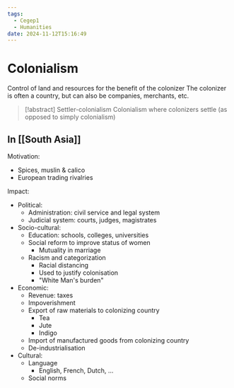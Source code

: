 ```yaml
---
tags:
  - Cegep1
  - Humanities
date: 2024-11-12T15:16:49
---
```


# Colonialism

Control of land and resources for the benefit of the colonizer
The colonizer is often a country, but can also be companies, merchants, etc.

> [!abstract] Settler-colonialism
> Colonialism where colonizers settle (as opposed to simply colonialism)

## In [[South Asia]]

Motivation:

- Spices, muslin & calico
- European trading rivalries

Impact:

- Political:
	- Administration: civil service and legal system
	- Judicial system: courts, judges, magistrates
- Socio-cultural:
	- Education: schools, colleges, universities
	- Social reform to improve status of women
		- Mutuality in marriage
	- Racism and categorization
		- Racial distancing
		- Used to justify colonisation
		- "White Man's burden"
- Economic:
	- Revenue: taxes
	- Impoverishment
	- Export of raw materials to colonizing country
		- Tea
		- Jute
		- Indigo
	- Import of manufactured goods from colonizing country
	- De-industrialisation
- Cultural:
	- Language
		- English, French, Dutch, ...
	- Social norms